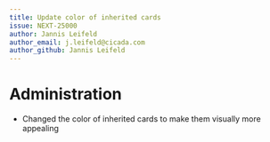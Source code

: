 ```yaml
---
title: Update color of inherited cards
issue: NEXT-25000
author: Jannis Leifeld
author_email: j.leifeld@cicada.com
author_github: Jannis Leifeld
---
```

# Administration
* Changed the color of inherited cards to make them visually more appealing
